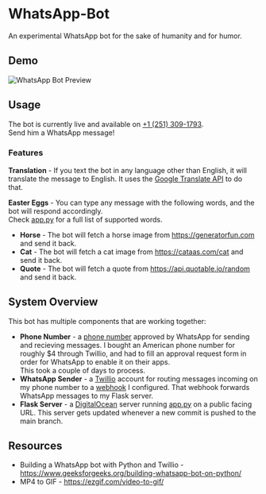 # WhatsApp-Bot

An experimental WhatsApp bot for the sake of humanity and for humor.

## Demo

<img src="docs/whatsapp-bot-demo.gif" alt="WhatsApp Bot Preview"/>

## Usage

The bot is currently live and available on
<a href="tel:12513091793">+1 (251) 309-1793</a>. <br>
Send him a WhatsApp message!

### Features

<b>Translation</b> - If you text the bot in any language other than English, it will translate the message to English. It uses the [Google
Translate API](https://pypi.org/project/googletrans/) to do that.

<b>Easter Eggs</b> - You can type any message with the following words, and the bot will respond accordingly.<br>
Check [app.py](app.py) for a full list of supported words.

* <b>Horse</b> - The bot will fetch a horse image from https://generatorfun.com and send it back.
* <b>Cat</b> - The bot will fetch a cat image from https://cataas.com/cat and send it back.
* <b>Quote</b> - The bot will fetch a quote from https://api.quotable.io/random and send it back.

## System Overview

This bot has multiple components that are working together:

* <b>Phone Number</b> - a [phone number](tel:12513091793) approved by WhatsApp for sending and recieving messages.
  I bought an American phone number for roughly $4 through Twillio, and had to fill an approval request form in order
  for WhatsApp to enable it on their apps. <br>
  This took a couple of days to process.
* <b>WhatsApp Sender</b> - a [Twillio](https://www.twilio.com/messaging/whatsapp) account for routing messages incoming
  on my phone number to a [webhook](https://stingray-app-vrsol.ondigitalocean.app/bot) I configured.
  That webhook forwards WhatsApp messages to my Flask server.
* <b>Flask Server</b> -
  a [DigitalOcean](https://cloud.digitalocean.com/apps/eb865ebf-ebfd-46e3-9ad2-b1590569b0bf/overview) server
  running [app.py](app.py) on a public facing URL. This server gets updated whenever a new commit is pushed to the main
  branch.

## Resources

* Building a WhatsApp bot with Python and Twillio - https://www.geeksforgeeks.org/building-whatsapp-bot-on-python/
* MP4 to GIF - https://ezgif.com/video-to-gif/
